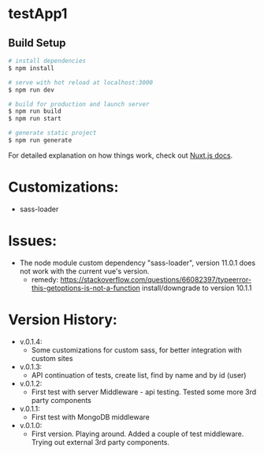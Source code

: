 # testApp1

## Build Setup

```bash
# install dependencies
$ npm install

# serve with hot reload at localhost:3000
$ npm run dev

# build for production and launch server
$ npm run build
$ npm run start

# generate static project
$ npm run generate
```

For detailed explanation on how things work, check out [Nuxt.js docs](https://nuxtjs.org).

Customizations:
===============
- sass-loader

Issues:
=======
- The node module custom dependency "sass-loader", version 11.0.1 does not work with the current vue's version.
  - remedy: https://stackoverflow.com/questions/66082397/typeerror-this-getoptions-is-not-a-function install/downgrade to version 10.1.1

Version History:
================
* v.0.1.4:
  - Some customizations for custom sass, for better integration with custom sites
* v.0.1.3:
  - API continuation of tests, create list, find by name and by id (user)
* v.0.1.2:
  - First test with server Middleware - api testing. Tested some more 3rd party components
* v.0.1.1:
  - First test with MongoDB middleware
* v.0.1.0:
  - First version. Playing around. Added a couple of test middleware. Trying out external 3rd party components.
